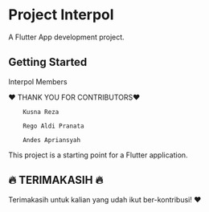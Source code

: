 # Project Interpol

A Flutter App development project.

## Getting Started
 Interpol Members
 
:heart: THANK YOU FOR CONTRIBUTORS:heart:
 
        Kusna Reza
 
        Rego Aldi Pranata
 
        Andes Apriansyah

 
 This project is a starting point for a Flutter application.
## :fire: TERIMAKASIH :fire:

Terimakasih untuk kalian yang udah ikut ber-kontribusi! :heart:
